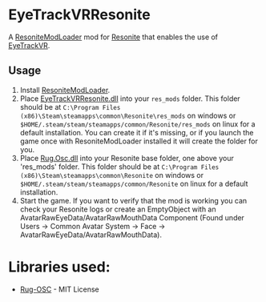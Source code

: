 # EyeTrackVRResonite

A [ResoniteModLoader](https://github.com/resonite-modding-group/ResoniteModLoader) mod for [Resonite](https://resonite.com/) that enables the use of [EyeTrackVR](https://github.com/EyeTrackVR/EyeTrackVR).

## Usage
1. Install [ResoniteModLoader](https://github.com/resonite-modding-group/ResoniteModLoader).
2. Place [EyeTrackVRResonite.dll](https://github.com/Meister1593/EyeTrackVRResonite/releases) into your `res_mods` folder. This folder should be at `C:\Program Files (x86)\Steam\steamapps\common\Resonite\res_mods` on windows or `$HOME/.steam/steam/steamapps/common/Resonite/res_mods` on linux for a default installation. You can create it if it's missing, or if you launch the game once with ResoniteModLoader installed it will create the folder for you.
3. Place [Rug.Osc.dll](https://github.com/Meister1593/EyeTrackVRResonite/releases) into your Resonite base folder, one above your 'res_mods' folder. This folder should be at `C:\Program Files (x86)\Steam\steamapps\common\Resonite` on windows or `$HOME/.steam/steam/steamapps/common/Resonite` on linux for a default installation.
4. Start the game. If you want to verify that the mod is working you can check your Resonite logs or create an EmptyObject with an AvatarRawEyeData/AvatarRawMouthData Component (Found under Users -> Common Avatar System -> Face -> AvatarRawEyeData/AvatarRawMouthData).

# Libraries used:
- [Rug-OSC](https://bitbucket.org/rugcode/rug.osc/) - MIT License
